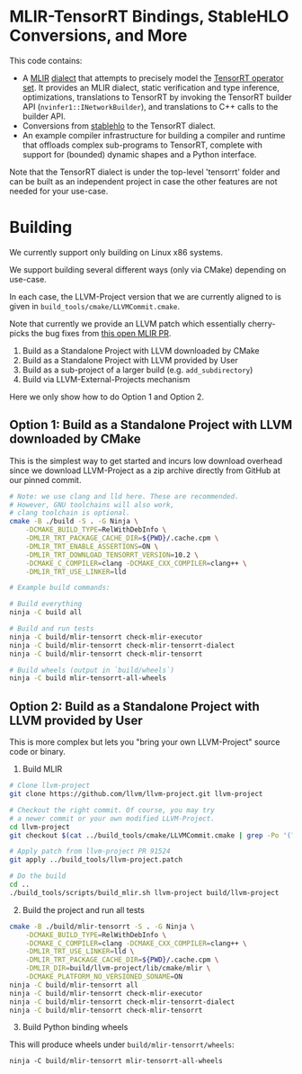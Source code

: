 # MLIR-TensorRT Bindings, StableHLO Conversions, and More

This code contains:

- A [MLIR](https://mlir.llvm.org/) [dialect](https://mlir.llvm.org/docs/LangRef/#dialects)
  that attempts  to precisely model the [TensorRT operator set](https://docs.nvidia.com/deeplearning/tensorrt/operators/docs/).
  It provides an MLIR dialect, static verification and type inference, optimizations,
  translations to TensorRT by invoking the TensorRT builder API (`nvinfer1::INetworkBuilder`),
  and translations to C++ calls to the builder API.
- Conversions from [stablehlo](https://github.com/openxla/stablehlo) to the TensorRT dialect.
- An example compiler infrastructure for building a compiler and runtime that offloads complex
  sub-programs to TensorRT, complete with support for (bounded) dynamic shapes and a
  Python interface.

Note that the TensorRT dialect is under the top-level 'tensorrt' folder and can be
built as an independent project in case the other features are not needed for your
use-case.

# Building

We currently support only building on Linux x86 systems.

We support building several different ways (only via CMake) depending on use-case.

In each case, the LLVM-Project version that we are currently aligned to is
given in `build_tools/cmake/LLVMCommit.cmake`.

Note that currently we provide an LLVM patch which essentially cherry-picks the
bug fixes from [this open MLIR PR](https://github.com/llvm/llvm-project/pull/91524).

1. Build as a Standalone Project with LLVM downloaded by CMake
2. Build as a Standalone Project with LLVM provided by User
3. Build as a sub-project of a larger build (e.g. `add_subdirectory`)
4. Build via LLVM-External-Projects mechanism

Here we only show how to do Option 1 and Option 2.

## Option 1: Build as a Standalone Project with LLVM downloaded by CMake

This is the simplest way to get started and incurs low download overhead
since we download LLVM-Project as a zip archive directly from GitHub
at our pinned commit.

```sh
# Note: we use clang and lld here. These are recommended.
# However, GNU toolchains will also work,
# clang toolchain is optional.
cmake -B ./build -S . -G Ninja \
    -DCMAKE_BUILD_TYPE=RelWithDebInfo \
    -DMLIR_TRT_PACKAGE_CACHE_DIR=${PWD}/.cache.cpm \
    -DMLIR_TRT_ENABLE_ASSERTIONS=ON \
    -DMLIR_TRT_DOWNLOAD_TENSORRT_VERSION=10.2 \
    -DCMAKE_C_COMPILER=clang -DCMAKE_CXX_COMPILER=clang++ \
    -DMLIR_TRT_USE_LINKER=lld

# Example build commands:

# Build everything
ninja -C build all

# Build and run tests
ninja -C build/mlir-tensorrt check-mlir-executor
ninja -C build/mlir-tensorrt check-mlir-tensorrt-dialect
ninja -C build/mlir-tensorrt check-mlir-tensorrt

# Build wheels (output in `build/wheels`)
ninja -C build mlir-tensorrt-all-wheels
```

## Option 2: Build as a Standalone Project with LLVM provided by User

This is more complex but lets you "bring your own LLVM-Project" source
code or binary.


1. Build MLIR

```sh
# Clone llvm-project
git clone https://github.com/llvm/llvm-project.git llvm-project

# Checkout the right commit. Of course, you may try
# a newer commit or your own modified LLVM-Project.
cd llvm-project
git checkout $(cat ../build_tools/cmake/LLVMCommit.cmake | grep -Po '(?<=").*(?=")')

# Apply patch from llvm-project PR 91524
git apply ../build_tools/llvm-project.patch

# Do the build
cd ..
./build_tools/scripts/build_mlir.sh llvm-project build/llvm-project
```

2. Build the project and run all tests

```bash
cmake -B ./build/mlir-tensorrt -S . -G Ninja \
    -DCMAKE_BUILD_TYPE=RelWithDebInfo \
    -DCMAKE_C_COMPILER=clang -DCMAKE_CXX_COMPILER=clang++ \
    -DMLIR_TRT_USE_LINKER=lld \
    -DMLIR_TRT_PACKAGE_CACHE_DIR=${PWD}/.cache.cpm \
    -DMLIR_DIR=build/llvm-project/lib/cmake/mlir \
    -DCMAKE_PLATFORM_NO_VERSIONED_SONAME=ON
ninja -C build/mlir-tensorrt all
ninja -C build/mlir-tensorrt check-mlir-executor
ninja -C build/mlir-tensorrt check-mlir-tensorrt-dialect
ninja -C build/mlir-tensorrt check-mlir-tensorrt
```

3. Build Python binding wheels

This will produce wheels under `build/mlir-tensorrt/wheels`:

```
ninja -C build/mlir-tensorrt mlir-tensorrt-all-wheels
```






